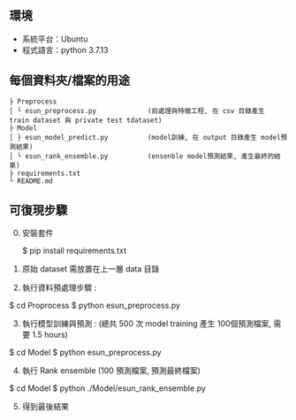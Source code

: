 ## 環境
* 系統平台：Ubuntu
* 程式語言：python 3.7.13

## 每個資料夾/檔案的用途
```
├ Preprocess
│ └ esun_preprocess.py             (前處理與特徵工程, 在 csv 目錄產生 train dataset 與 private test tdataset)
├ Model
│ ├ esun_model_predict.py          (model訓練, 在 output 目錄產生 model預測結果)
│ └ esun_rank_ensemble.py          (ensenble model預測結果, 產生最終的結果)
├ requirements.txt
└ README.md
```

## 可復現步驟

0. 安裝套件

   $ pip install requirements.txt

1. 原始 dataset 需放置在上一層 data 目錄

2. 執行資料預處理步驟 :

  $ cd Proprocess
  $ python esun_preprocess.py

3. 執行模型訓練與預測 : (總共 500 次 model training 產生 100個預測檔案, 需要 1.5 hours)

  $ cd Model
  $ python esun_preprocess.py

4. 執行  Rank ensemble (100 預測檔案, 預測最終檔案)

  $ cd Model
  $ python ./Model/esun_rank_ensemble.py

5. 得到最後結果 

